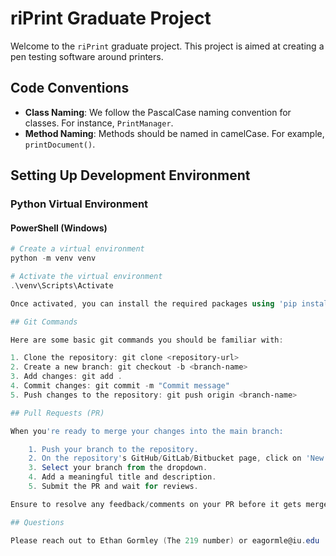 # riPrint Graduate Project

Welcome to the `riPrint` graduate project. This project is aimed at creating a pen testing software around printers.

## Code Conventions

- **Class Naming**: We follow the PascalCase naming convention for classes. For instance, `PrintManager`.
- **Method Naming**: Methods should be named in camelCase. For example, `printDocument()`.

## Setting Up Development Environment

### Python Virtual Environment

#### PowerShell (Windows)

```powershell
# Create a virtual environment
python -m venv venv

# Activate the virtual environment
.\venv\Scripts\Activate

Once activated, you can install the required packages using 'pip install -r requirements.txt'.

## Git Commands

Here are some basic git commands you should be familiar with:

1. Clone the repository: git clone <repository-url>
2. Create a new branch: git checkout -b <branch-name>
3. Add changes: git add .
4. Commit changes: git commit -m "Commit message"
5. Push changes to the repository: git push origin <branch-name>

## Pull Requests (PR)

When you're ready to merge your changes into the main branch:

    1. Push your branch to the repository.
    2. On the repository's GitHub/GitLab/Bitbucket page, click on 'New Pull Request'.
    3. Select your branch from the dropdown.
    4. Add a meaningful title and description.
    5. Submit the PR and wait for reviews.

Ensure to resolve any feedback/comments on your PR before it gets merged!

## Questions

Please reach out to Ethan Gormley (The 219 number) or eagormle@iu.edu
